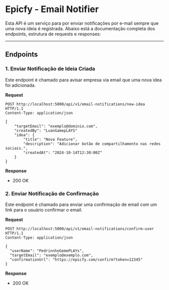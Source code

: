 # Epicfy - Email Notifier

Esta API é um serviço para por enviar notificações por e-mail sempre que uma nova ideia é registrada. 
Abaixo está a documentação completa dos endpoints, estrutura de requests e responses:

---

## **Endpoints**  

### 1. **Enviar Notificação de Ideia Criada**
Este endpoint é chamado para avisar empresa via email que uma nova idea foi adicionada.

**Request**  
```http
POST http://localhost:5000/api/v1/email-notifications/new-idea HTTP/1.1
Content-Type: application/json

{
    "targetEmail": "exemplo@dominio.com",
    "createdBy": "LuanGamepLAYS"
    "idea": {
        "title": "Nova Feature",
        "description": "Adicionar botão de compartilhamento nas redes sociais.",
        "createdAt": "2024-10-14T12:30:00Z"
    }
}
```

**Response**
- 200 OK

### 2. **Enviar Notificação de Confirmação**
Este endpoint é chamado para enviar uma confirmação de email com um link para o usuário confirmar o email.

**Request**
```
POST http://localhost:5000/api/v1/email-notifications/confirm-user HTTP/1.1
Content-Type: application/json

{
  "userName": "PedrinnhoGemePLAYs",
  "targetEmail": "exemplo@exemplo.com",
  "confirmationUrl": "https://epicfy.com/confirm?token=12345"
}
```

**Response**
- 200 OK